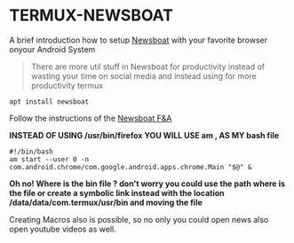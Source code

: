 # TERMUX-NEWSBOAT
A brief introduction how to setup [Newsboat](https://newsboat.org/) with your favorite browser  onyour Android System
> There are more util stuff in Newsboat for productivity instead of wasting your time on social media and instead using for more productivity termux
```
apt install newsboat
```
Follow the instructions of the [Newsboat F&A](https://newsboat.org/releases/2.22/docs/faq.html) 

**INSTEAD OF USING /usr/bin/firefox  YOU WILL USE  am , AS MY bash file**
```
#!/bin/bash
am start --user 0 -n com.android.chrome/com.google.android.apps.chrome.Main "$@" &
```
**Oh no! Where is the bin file ? don't worry you could use the path where is the file or create a symbolic link instead with the location /data/data/com.termux/usr/bin and moving the file**

Creating Macros also is possible, so no only you could open news also open youtube videos as well.
